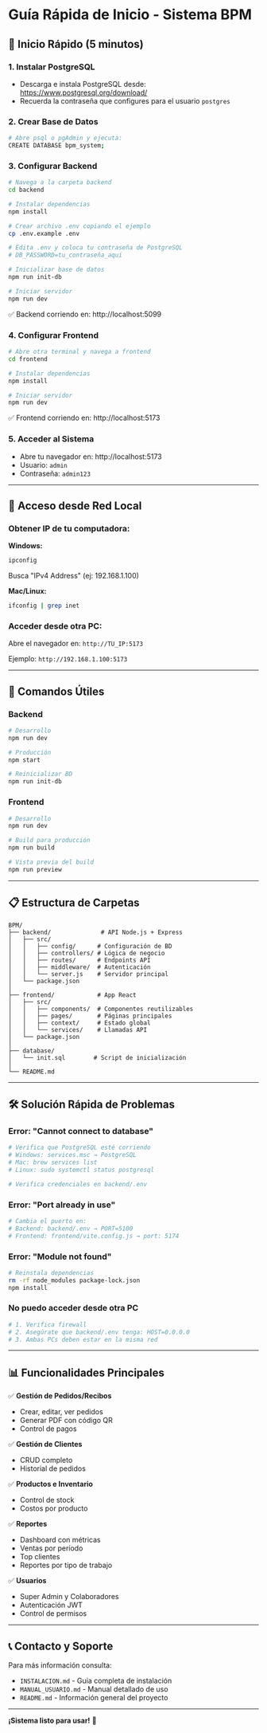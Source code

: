 # Guía Rápida de Inicio - Sistema BPM

## 🚀 Inicio Rápido (5 minutos)

### 1. Instalar PostgreSQL
- Descarga e instala PostgreSQL desde: https://www.postgresql.org/download/
- Recuerda la contraseña que configures para el usuario `postgres`

### 2. Crear Base de Datos
```bash
# Abre psql o pgAdmin y ejecuta:
CREATE DATABASE bpm_system;
```

### 3. Configurar Backend
```bash
# Navega a la carpeta backend
cd backend

# Instalar dependencias
npm install

# Crear archivo .env copiando el ejemplo
cp .env.example .env

# Edita .env y coloca tu contraseña de PostgreSQL
# DB_PASSWORD=tu_contraseña_aqui

# Inicializar base de datos
npm run init-db

# Iniciar servidor
npm run dev
```

✅ Backend corriendo en: http://localhost:5099

### 4. Configurar Frontend
```bash
# Abre otra terminal y navega a frontend
cd frontend

# Instalar dependencias
npm install

# Iniciar servidor
npm run dev
```

✅ Frontend corriendo en: http://localhost:5173

### 5. Acceder al Sistema
- Abre tu navegador en: http://localhost:5173
- Usuario: `admin`
- Contraseña: `admin123`

---

## 📱 Acceso desde Red Local

### Obtener IP de tu computadora:

**Windows:**
```cmd
ipconfig
```
Busca "IPv4 Address" (ej: 192.168.1.100)

**Mac/Linux:**
```bash
ifconfig | grep inet
```

### Acceder desde otra PC:
Abre el navegador en: `http://TU_IP:5173`

Ejemplo: `http://192.168.1.100:5173`

---

## 🔧 Comandos Útiles

### Backend
```bash
# Desarrollo
npm run dev

# Producción
npm start

# Reinicializar BD
npm run init-db
```

### Frontend
```bash
# Desarrollo
npm run dev

# Build para producción
npm run build

# Vista previa del build
npm run preview
```

---

## 📋 Estructura de Carpetas

```
BPM/
├── backend/              # API Node.js + Express
│   ├── src/
│   │   ├── config/      # Configuración de BD
│   │   ├── controllers/ # Lógica de negocio
│   │   ├── routes/      # Endpoints API
│   │   ├── middleware/  # Autenticación
│   │   └── server.js    # Servidor principal
│   └── package.json
│
├── frontend/            # App React
│   ├── src/
│   │   ├── components/  # Componentes reutilizables
│   │   ├── pages/       # Páginas principales
│   │   ├── context/     # Estado global
│   │   └── services/    # Llamadas API
│   └── package.json
│
├── database/
│   └── init.sql        # Script de inicialización
│
└── README.md
```

---

## 🛠️ Solución Rápida de Problemas

### Error: "Cannot connect to database"
```bash
# Verifica que PostgreSQL esté corriendo
# Windows: services.msc → PostgreSQL
# Mac: brew services list
# Linux: sudo systemctl status postgresql

# Verifica credenciales en backend/.env
```

### Error: "Port already in use"
```bash
# Cambia el puerto en:
# Backend: backend/.env → PORT=5100
# Frontend: frontend/vite.config.js → port: 5174
```

### Error: "Module not found"
```bash
# Reinstala dependencias
rm -rf node_modules package-lock.json
npm install
```

### No puedo acceder desde otra PC
```bash
# 1. Verifica firewall
# 2. Asegúrate que backend/.env tenga: HOST=0.0.0.0
# 3. Ambas PCs deben estar en la misma red
```

---

## 📊 Funcionalidades Principales

✅ **Gestión de Pedidos/Recibos**
- Crear, editar, ver pedidos
- Generar PDF con código QR
- Control de pagos

✅ **Gestión de Clientes**
- CRUD completo
- Historial de pedidos

✅ **Productos e Inventario**
- Control de stock
- Costos por producto

✅ **Reportes**
- Dashboard con métricas
- Ventas por período
- Top clientes
- Reportes por tipo de trabajo

✅ **Usuarios**
- Super Admin y Colaboradores
- Autenticación JWT
- Control de permisos

---

## 📞 Contacto y Soporte

Para más información consulta:
- `INSTALACION.md` - Guía completa de instalación
- `MANUAL_USUARIO.md` - Manual detallado de uso
- `README.md` - Información general del proyecto

---

**¡Sistema listo para usar!** 🎉
